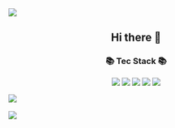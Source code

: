<img src="https://capsule-render.vercel.app/api?type=wave&color=auto&height=300&section=header&text=Sanha%20Github!&fontSize=90" />

<div align="center">
  <h2>Hi there 👋</h2>
  <h3>📚 Tec Stack 📚</h3>
	<img src="https://img.shields.io/badge/react-61DAFB?style=flat&logo=react&logoColor=white" />
	<img src="https://img.shields.io/badge/HTML5-E34F26?style=flat&logo=HTML5&logoColor=white" />
	<img src="https://img.shields.io/badge/CSS3-1572B6?style=flat&logo=CSS3&logoColor=white" />
	<img src="https://img.shields.io/badge/styledcomponents-DB7093?style=flat&logo=styledcomponents&logoColor=white" />
	<img src="https://img.shields.io/badge/javascript-F7DF1E?style=flat&logo=javascript&logoColor=white" />
	
</div>

<img src="https://github-readme-stats.vercel.app/api/top-langs/?username=Sanmountain&layout=compact"><br><br>
<img src="https://github-readme-stats.vercel.app/api?username=Sanmountain&show_icons=true">
